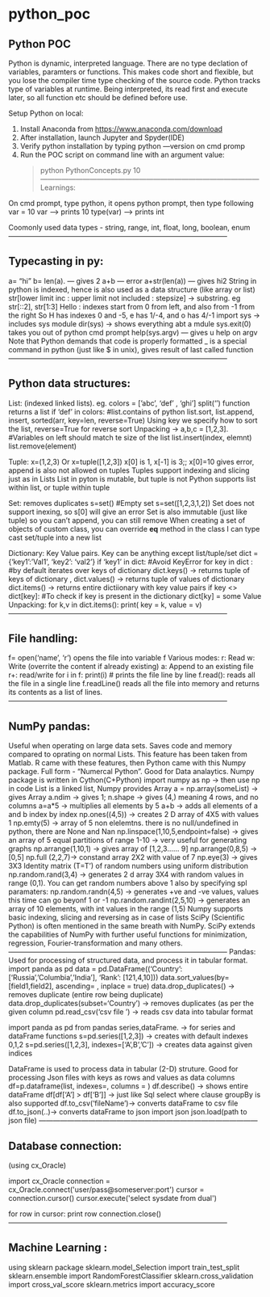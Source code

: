 # python_poc
## Python POC


Python is dynamic, interpreted language. There are no type declation of variables, paramters or functions. This makes code short and flexible, but you lose the compiler time type checking of the source code. Python tracks type of variables at runtime. Being interpreted, its read first and execute later, so all function etc should be defined before use.

Setup Python on local:
1. Install Anaconda from https://www.anaconda.com/download
2. After installation, launch Jupyter and Spyder(IDE)
3. Verify python installation by typing python —version on cmd promp
4. Run the POC script on command line with an argument value:
	> python PythonConcepts.py 10
———————————————————————————————
Learnings:

On cmd prompt, type python, it opens python prompt, then type following
var = 10
var —> prints 10
type(var) —> prints int

Coomonly used data types - string, range, int, float, long, boolean, enum
———————————————————————————————
## Typecasting in py:

a= “hi”
b= len(a). — gives 2
a+b — error
a+str(len(a)) — gives hi2
String in python is indexed, hence is also used as a data structure (like array or list)
str[lower limit inc : upper limit not included : stepsize] -> substring. eg str[::2], str[1:3]
Hello : indexes start from 0 from left, and also from -1 from the right
So H has indexes 0 and -5, e has 1/-4, and o has 4/-1
import sys -> includes sys module
dir(sys) -> shows everything abt a mdule
sys.exit(0) takes you out of python cmd prompt
help(sys.argv) — gives u help on argv
Note that Python demands that code is properly formatted
_ is a special command in python (just like $ in unix), gives result of last called function
———————————————————————————————
## Python data structures:

List: (indexed linked lists). eg. colors = [’abc’, ‘def’ , ‘ghi’]
split(‘’) function returns a list
if ‘def’ in colors:  #list.contains of python
list.sort, list.append, insert, 
sorted(arr, key=len, reverse=True) Using key we specify how to sort the list, reverse=True for reverse sort
Unpacking -> 
a,b,c = [1,2,3]. #Variables on left should match te size of the list
list.insert(index, elemnt)
list.remove(element)

Tuple:
x=(1,2,3) Or x=tuple([1,2,3])
x[0] is 1, x[-1] is 3;; x[0]=10 gives error, append is also not allowed on tuples
Tuples support indexing and slicing just as in Lists
List in pyton is mutable, but tuple is not
Python supports list within list, or tuple within tuple

Set: removes duplicates
s=set() #Empty set
s=set([1,2,3,1,2])
Set does not support inexing, so s[0] will give an error
Set is also immutable (just like tuple) so you can’t append, you can still remove
When creating a set of objects of custom class, you can override __eq__ method in the class
I can type cast set/tuple into a new list

Dictionary: Key Value pairs. Key can be anything except list/tuple/set
dict = {‘key1’:’Val1’, ‘key2’: ‘val2’}
if ‘key1’ in dict:    #Avoid KeyError
for key in dict : #by default iterates over keys of dictionary
dict.keys() -> returns tuple of keys of dictionary , 
dict.values() -> returns tuple of values of dictionary
dict.items() -> returns entire dictiionary with key value pairs
if key <> dict[key]:   #To check if key is present in the dictionary
	dict[ky] = some Value
Unpacking: for k,v in dict.items():
                            print( key = k, value = v)
———————————————————————————————
## File handling:

f= open(‘name’, ‘r’) opens the file into variable f
Various modes:
r: Read
w: Write (overrite the content if already existing)
a: Append to an existing file
r+: read/write
for i in f:
  print(i)  # prints the file line by line
f.read(): reads all the file in a single line
f.readLine() reads all the file into memory and returns its contents as a list of lines.
———————————————————————————————
## NumPy pandas: 
Useful when operating on large data sets. Saves code and memory compared to oprating on normal Lists. This feature has been taken from Matlab. R came with these features, then Python came with this Numpy package. Full form - “Numercal Python”. Good for Data analaytics.
Numpy package is written in Cython(C+Python)
import numpy as np -> then use np in code
List is a linked list, Numpy provides Array
a = np.array(someList) -> gives Array
a.ndim -> gives 1; n.shape -> gives (4,)  meaning 4 rows, and no columns
a=a*5 -> multiplies all elements by 5
a+b -> adds all elements of a and b index by index
np.ones((4,5)) -> creates 2 D array of 4X5 with values 1
np.emty(5) ->   array of 5 non elelemtns. there is no null/undefined in python, there are None and Nan
np.linspace(1,10,5,endpoint=false) -> gives an array of 5 equal partitions of range 1-10 -> very useful for generating graphs
np.arrange(1,10,1) -> gives array of [1,2,3…… 9]
np.arrange(0,8,5) -> [0,5]
np.full (2,2,7)-> constand array 2X2 with value of 7
np.eye(3) -> gives 3X3 Identity matrix (T=T’) of random numbers using uniform distribution
np.random.rand(3,4) -> generates 2 d array 3X4 with random values in range (0,1). You can get random numbers above 1 also by specifying spl paramaters:
np.random.randn(4,5) -> generates +ve and -ve values, values this time can go beyonf 1 or -1
np.random.randint(2,5,10) -> generates an array of 10 elements, with int values in the range (1,5)
Numpy supports basic indexing, slicing and reversing as in case of lists
SciPy (Scientific Python) is often mentioned in the same breath with NumPy. SciPy extends the capabilities of NumPy with further useful functions for minimization, regression, Fourier-transformation and many others.
———————————————————————————————
Pandas: Used for processing of structured data, and process it in tabular format.
import panda as pd
data = pd.DataFrame((‘Country’: [‘Russia’,’Columbia’,’India’],
					‘Rank’: [121,4,10]))
data.sort_values(by=[field1,field2], ascending= , inplace = true)
data.drop_duplicates() -> removes duplicate (entire row being duplicate)
data.drop_duplicates(subset=‘Country’) -> removes duplicates (as per the given column
pd.read_csv(‘csv file ’) -> reads csv data into tabular format

import panda as pd
from pandas series,dataFrame. -> for series and dataFrame functions
s=pd.series([1,2,3]) -> creates with default indexes 0,1,2
s=pd.series([1,2,3], indexes=[‘A’,B’,’C’]) -> creates data against given indices

DataFrame is used to process data in tabular (2-D) struture. Good for processing Json files with keys as rows and values as data columns
df=p.dataframe(list, indexes=, columns = )
df.describe() -> shows entire dataFrame
df[df[‘A’] > df[‘B’]] -> just like Sql select where clause
groupBy is also supported
df.to_csv(‘fileName’)-> converts dataFrame to csv file
df.to_json(..)-> converts dataFrame to json
import json
json.load(path to json file)
———————————————————————————————
## Database connection: 
(using cx_Oracle)

import cx_Oracle
connection = cx_Oracle.connect('user/pass@someserver:port')
cursor = connection.cursor()
cursor.execute('select sysdate from dual')

for row in cursor:
    print row
connection.close()
———————————————————————————————
## Machine Learning :

using sklearn package
sklearn.model_Selection import train_test_split
sklearn.ensemble import RandomForestClassifier
sklearn.cross_validation import cross_val_score
sklearn.metrics import accuracy_score


